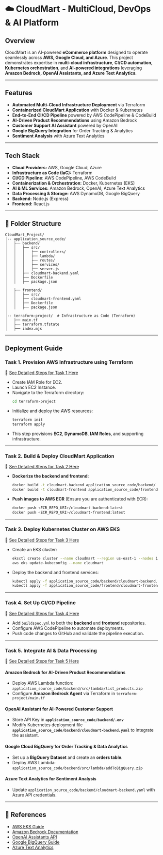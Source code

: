 # ☁️ CloudMart - MultiCloud, DevOps & AI Platform

## Overview
CloudMart is an AI-powered **eCommerce platform** designed to operate seamlessly across **AWS, Google Cloud, and Azure**. This project demonstrates expertise in **multi-cloud infrastructure**, **CI/CD automation**, **Kubernetes orchestration**, and **AI-powered integrations** leveraging **Amazon Bedrock, OpenAI Assistants, and Azure Text Analytics**.

---

## Features

- **Automated Multi-Cloud Infrastructure Deployment** via Terraform
- **Containerized CloudMart Application** with Docker & Kubernetes
- **End-to-End CI/CD Pipeline** powered by AWS CodePipeline & CodeBuild
- **AI-Driven Product Recommendations** using Amazon Bedrock
- **Customer Support AI Assistant** powered by OpenAI
- **Google BigQuery Integration** for Order Tracking & Analytics
- **Sentiment Analysis** with Azure Text Analytics

---

## Tech Stack

- **Cloud Providers:** AWS, Google Cloud, Azure
- **Infrastructure as Code (IaC):** Terraform
- **CI/CD Pipeline:** AWS CodePipeline, AWS CodeBuild
- **Containerization & Orchestration:** Docker, Kubernetes (EKS)
- **AI & ML Services:** Amazon Bedrock, OpenAI, Azure Text Analytics
- **Data Processing & Storage:** AWS DynamoDB, Google BigQuery
- **Backend:** Node.js (Express)
- **Frontend:** React.js

---

## 📂 Folder Structure

```
CloudMart_Project/
│-- application_source_code/
│   ├── backend/
│   │   ├── src/
│   │   │   ├── controllers/
│   │   │   ├── lambda/  
│   │   │   ├── routes/
│   │   │   ├── services/
│   │   │   ├── server.js
│   │   ├── cloudmart-backend.yaml  
│   │   ├── Dockerfile  
│   │   ├── package.json  
│
│   ├── frontend/  
│   │   ├── src/
│   │   ├── cloudmart-frontend.yaml  
│   │   ├── Dockerfile  
│   │   ├── package.json  
│
│-- terraform-project/  # Infrastructure as Code (Terraform)
│   ├── main.tf
│   ├── terraform.tfstate
│   ├── index.mjs
```

---

## Deployment Guide

### **Task 1. Provision AWS Infrastructure using Terraform**
📄 [See Detailed Steps for Task 1 Here](https://github.com/swetapati22/MultiCloud_DevOps_AI_Platform/task_specific_README/Task1_README.md)
- Create IAM Role for EC2.
- Launch EC2 Instance.
- Navigate to the Terraform directory:
  ```bash
  cd terraform-project
  ```
- Initialize and deploy the AWS resources:
  ```bash
  terraform init
  terraform apply
  ```
- This step provisions **EC2**, **DynamoDB**, **IAM Roles**, and supporting infrastructure.

---

### **Task 2️. Build & Deploy CloudMart Application**
📄 [See Detailed Steps for Task 2 Here](https://github.com/swetapati22/MultiCloud_DevOps_AI_Platform/task_specific_README/Task2_README.md)
- **Dockerize the backend and frontend:**
  ```bash
  docker build -t cloudmart-backend application_source_code/backend/
  docker build -t cloudmart-frontend application_source_code/frontend/
  ```
- **Push images to AWS ECR** (Ensure you are authenticated with ECR):
  ```bash
  docker push <ECR_REPO_URI>/cloudmart-backend:latest
  docker push <ECR_REPO_URI>/cloudmart-frontend:latest
  ```

---

### **Task 3️. Deploy Kubernetes Cluster on AWS EKS**
📄 [See Detailed Steps for Task 3 Here](https://github.com/swetapati22/MultiCloud_DevOps_AI_Platform/task_specific_README/Task3_README.md)
- Create an EKS cluster:
  ```bash
  eksctl create cluster --name cloudmart --region us-east-1 --nodes 1
  aws eks update-kubeconfig --name cloudmart
  ```
- Deploy the backend and frontend services:
  ```bash
  kubectl apply -f application_source_code/backend/cloudmart-backend.yaml
  kubectl apply -f application_source_code/frontend/cloudmart-frontend.yaml
  ```

---

### **Task 4️. Set Up CI/CD Pipeline**
📄 [See Detailed Steps for Task 4 Here](https://github.com/swetapati22/MultiCloud_DevOps_AI_Platform/task_specific_README/Task4_README.md)
- Add `buildspec.yml` to both the **backend** and **frontend** repositories.
- Configure AWS CodePipeline to automate deployments.
- Push code changes to GitHub and validate the pipeline execution.

---

### **Task 5️. Integrate AI & Data Processing**
📄 [See Detailed Steps for Task 5 Here](https://github.com/swetapati22/MultiCloud_DevOps_AI_Platform/task_specific_README/Task5_README.md)
#### **Amazon Bedrock for AI-Driven Product Recommendations**
- Deploy AWS Lambda function: `application_source_code/backend/src/lambda/list_products.zip`
- Configure **Amazon Bedrock Agent** via Terraform in `terraform-project/main.tf`

#### **OpenAI Assistant for AI-Powered Customer Support**
- Store API Key in **`application_source_code/backend/.env`**
- Modify Kubernetes deployment file **`application_source_code/backend/cloudmart-backend.yaml`** to integrate the assistant.

#### **Google Cloud BigQuery for Order Tracking & Data Analytics**
- Set up a **BigQuery Dataset** and create an **orders table**.
- Deploy AWS Lambda: `application_source_code/backend/src/lambda/addToBigQuery.zip`

#### **Azure Text Analytics for Sentiment Analysis**
- Update `application_source_code/backend/cloudmart-backend.yaml` with Azure API credentials.

---

## 📖 References
- [AWS EKS Guide](https://docs.aws.amazon.com/eks/latest/userguide/what-is-eks.html)
- [Amazon Bedrock Documentation](https://docs.aws.amazon.com/bedrock/latest/userguide/what-is-bedrock.html)
- [OpenAI Assistants API](https://platform.openai.com/docs/assistants)
- [Google BigQuery Guide](https://cloud.google.com/bigquery/docs)
- [Azure Text Analytics](https://learn.microsoft.com/en-us/azure/cognitive-services/text-analytics/)

